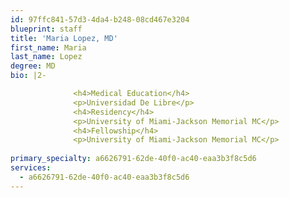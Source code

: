 ```yaml
---
id: 97ffc841-57d3-4da4-b248-08cd467e3204
blueprint: staff
title: 'Maria Lopez, MD'
first_name: Maria
last_name: Lopez
degree: MD
bio: |2-

              <h4>Medical Education</h4>
              <p>Universidad De Libre</p>
              <h4>Residency</h4>
              <p>University of Miami-Jackson Memorial MC</p>
              <h4>Fellowship</h4>
              <p>University of Miami-Jackson Memorial MC</p>
          
primary_specialty: a6626791-62de-40f0-ac40-eaa3b3f8c5d6
services:
  - a6626791-62de-40f0-ac40-eaa3b3f8c5d6
---
```

